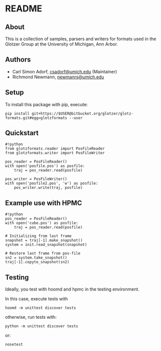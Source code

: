 # README

## About

This is a collection of samples, parsers and writers for formats used in the Glotzer Group at the University of Michigan, Ann Arbor.

## Authors

* Carl Simon Adorf, csadorf@umich.edu (Maintainer)
* Richmond Newmann, newmanrs@umich.edu

## Setup

To install this package with pip, execute:

    pip install git+https://$USER@bitbucket.org/glotzer/glotz-formats.git#egg=glotzformats --user

## Quickstart

```
#!python
from glotzformats.reader import PosFileReader
from glotzformats.writer import PosFileWriter

pos_reader = PosFileReader()
with open('posfile.pos') as posfile:
    traj = pos_reader.read(posfile)

pos_writer = PosFileWriter()
with open('posfile2.pos', 'w') as posfile:
    pos_writer.write(traj, posfile)
```

## Example use with HPMC

```
#!python
pos_reader = PosFileReader()
with open('cube.pos') as posfile:
    traj = pos_reader.read(posfile)

# Initializing from last frame
snapshot = traj[-1].make_snapshot()
system = init.read_snapshot(snapshot)

# Restore last frame from pos-file
sn2 = system.take_snapshot()
traj[-1].copyto_snapshot(sn2)

```

## Testing

Ideally, you test with hoomd and hpmc in the testing environment.

In this case, execute tests with

    hoomd -m unittest discover tests

otherwise, run tests with:

    python -m unittest discover tests

or:

    nosetest
